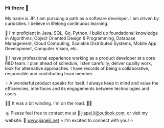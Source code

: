### Hi there 👋

My name is JP. I am pursuing a path as a software developer. I am driven by curiosities. I believe in lifelong continuous learning.

🧬 I'm proficient in Java, SQL, Go, Python. I build up foundational knowledge in Algorithms, Object Oriented Design & Programming, Database Management, Cloud Computing, Scalable Distributed Systems, Mobile App Development, Computer Vision, etc.

👔 I have professional experience working as a product developer at a core R&D team. I plan ahead of schedule, listen carefully, deliver quality work, look for alternative approaches. I have records of being a collaborative, responsible and contributing team member. 

💡 A wonderful product speaks for itself. I always keep in mind and value the efficiencies, interfaces and its engagements between technologies and users. 

🧗‍♂️ It was a bit winding. I'm on the road.  🚴‍♂️

🛸 Please feel free to contact me at 📮 jiapei.li@outlook.com, or visit my website: 🧿 www.jiapeili.net
⭐️ I'm excited to connect with you! ⭐️
